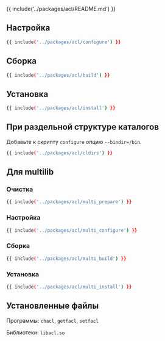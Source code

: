{{ include('../packages/acl/README.md') }}

## Настройка

```bash 
{{ include('../packages/acl/configure') }}
```

## Сборка

```bash 
{{ include('../packages/acl/build') }}
```

## Установка

```bash 
{{ include('../packages/acl/install') }}
```

## При раздельной структуре каталогов

Добавьте к скрипту `configure` опцию `--bindir=/bin`.

```bash 
{{ include('../packages/acl/cldirs') }}
```

## Для multilib

### Очистка

```bash 
{{ include('../packages/acl/multi_prepare') }}
```

### Настройка

```bash 
{{ include('../packages/acl/multi_configure') }}
```

### Сборка

```bash 
{{ include('../packages/acl/multi_build') }}
```

### Установка

```bash 
{{ include('../packages/acl/multi_install') }}
```

## Установленные файлы

Программы: `chacl`, `getfacl`, `setfacl`

Библиотеки: `libacl.so`


